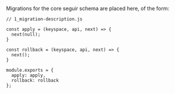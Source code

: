 Migrations for the core seguir schema are placed here, of the form:

```
// 1_migration-description.js

const apply = (keyspace, api, next) => {
  next(null);
}

const rollback = (keyspace, api, next) => {
  next();
}

module.exports = {
  apply: apply,
  rollback: rollback
};
```
